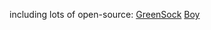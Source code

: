 including lots of open-source:
[GreenSock](http://www.greensock.com/)
[Boy](http://code.google.com/p/flash-util/source/browse/#svn%2Ftrunk%2Flib)